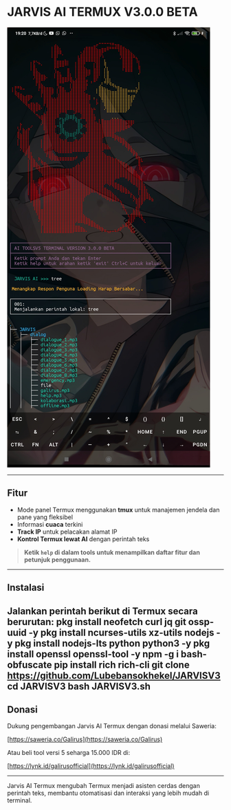 # JARVIS AI TERMUX V3.0.0 BETA

![Screenshot](Screenshot_2025-05-10-19-20-29-440_com.termux.jpg)

---

## Fitur

- Mode panel Termux menggunakan **tmux** untuk manajemen jendela dan pane yang fleksibel  
- Informasi **cuaca** terkini  
- **Track IP** untuk pelacakan alamat IP  
- **Kontrol Termux lewat AI** dengan perintah teks

> **Ketik `help` di dalam tools untuk menampilkan daftar fitur dan petunjuk penggunaan.**

---

## Instalasi

Jalankan perintah berikut di Termux secara berurutan:
pkg install neofetch curl jq git ossp-uuid -y
pkg install ncurses-utils xz-utils nodejs -y
pkg install nodejs-lts python python3 -y
pkg install openssl openssl-tool -y
npm -g i bash-obfuscate
pip install rich rich-cli
git clone https://github.com/Lubebansokhekel/JARVISV3
cd JARVISV3
bash JARVISV3.sh
---
## Donasi

Dukung pengembangan Jarvis AI Termux dengan donasi melalui Saweria:

[https://saweria.co/Galirus](https://saweria.co/Galirus)

Atau beli tool versi 5 seharga 15.000 IDR di:

[https://lynk.id/galirusofficial](https://lynk.id/galirusofficial)

---

Jarvis AI Termux mengubah Termux menjadi asisten cerdas dengan perintah teks, membantu otomatisasi dan interaksi yang lebih mudah di terminal.
